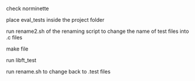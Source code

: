 check norminette

place eval_tests inside the project folder

run rename2.sh of the renaming script to change the name of test files into .c files

make file

run libft_test

run rename.sh to change back to .test files